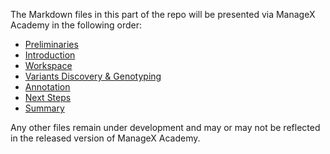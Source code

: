 The Markdown files in this part of the repo will be presented via ManageX Academy in the following order:

- [Preliminaries](/genomics/analysis/prelims.md)
- [Introduction](/genomics/analysis/intro.md)
- [Workspace](/genomics/analysis/workspace.md)
- [Variants Discovery & Genotyping](/genomics/analysis/variants.md)
- [Annotation](/genomics/analysis/annotate.md)
- [Next Steps](/genomics/analysis/nextsteps.md)
- [Summary](/genomics/analysis/summary.md)

<!--- TODO 
. next 
. summary
--->

Any other files remain under development and may or may not be reflected in the released version of ManageX Academy.